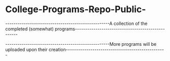 # College-Programs-Repo-Public-
---------------------------------------------------A collection of the completed (somewhat) programs--------------------------------------------------

---------------------------------------------------More programs will be uploaded upon their creation-------------------------------------------------
